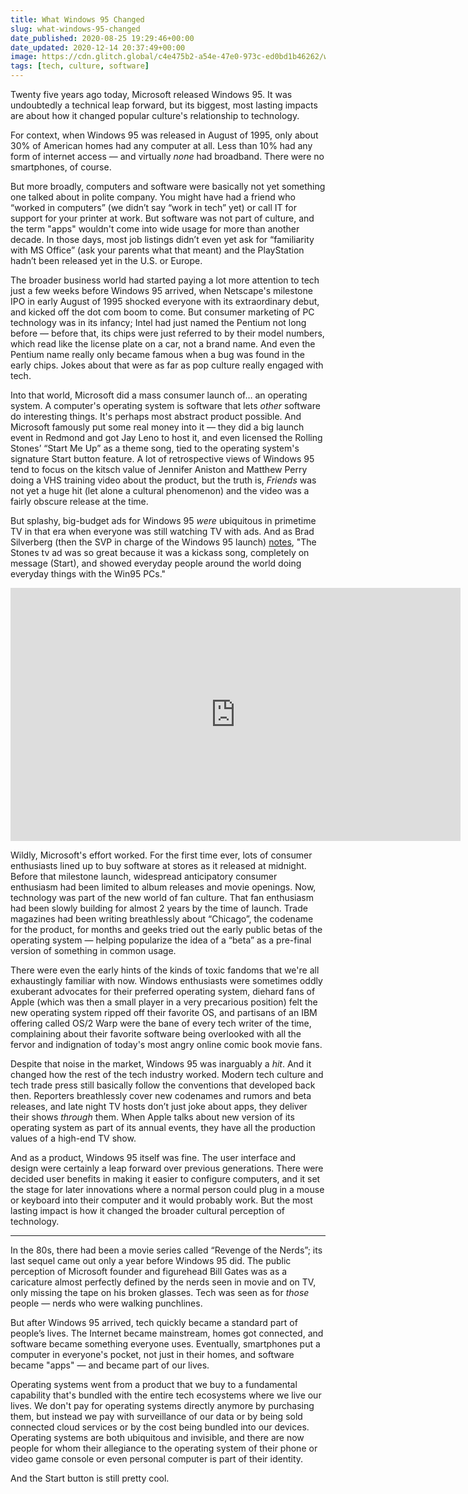 ```yaml
---
title: What Windows 95 Changed
slug: what-windows-95-changed
date_published: 2020-08-25 19:29:46+00:00
date_updated: 2020-12-14 20:37:49+00:00
image: https://cdn.glitch.global/c4e475b2-a54e-47e0-973c-ed0bd1b46262/windows-95-future.jpeg?v=1669582109489
tags: [tech, culture, software]
---
```

Twenty five years ago today, Microsoft released Windows 95. It was undoubtedly a technical leap forward, but its biggest, most lasting impacts are about how it changed popular culture's relationship to technology.

For context, when Windows 95 was released in August of 1995, only about 30% of American homes had any computer at all. Less than 10% had any form of internet access — and virtually *none* had broadband. There were no smartphones, of course.

But more broadly, computers and software were basically not yet something one talked about in polite company. You might have had a friend who “worked in computers” (we didn’t say “work in tech” yet) or call IT for support for your printer at work. But software was not part of culture, and the term "apps" wouldn't come into wide usage for more than another decade. In those days, most job listings didn’t even yet ask for “familiarity with MS Office” (ask your parents what that meant) and the PlayStation hadn’t been released yet in the U.S. or Europe.

The broader business world had started paying a lot more attention to tech just a few weeks before Windows 95 arrived, when Netscape's milestone IPO in early August of 1995 shocked everyone with its extraordinary debut, and kicked off the dot com boom to come. But consumer marketing of PC technology was in its infancy; Intel had just named the Pentium not long before — before that, its chips were just referred to by their model numbers, which read like the license plate on a car, not a brand name. And even the Pentium name really only became famous when a bug was found in the early chips. Jokes about that were as far as pop culture really engaged with tech. 

Into that world, Microsoft did a mass consumer launch of… an operating system. A computer's operating system is software that lets *other* software do interesting things. It's perhaps most abstract product possible. And Microsoft famously put some real money into it — they did a big launch event in Redmond and got Jay Leno to host it, and even licensed the Rolling Stones’ “Start Me Up” as a theme song, tied to the operating system's signature Start button feature. A lot of retrospective views of Windows 95 tend to focus on the kitsch value of Jennifer Aniston and Matthew Perry doing a VHS training video about the product, but the truth is, *Friends* was not yet a huge hit (let alone a cultural phenomenon) and the video was a fairly obscure release at the time.

But splashy, big-budget ads for Windows 95 *were* ubiquitous in primetime TV in that era when everyone was still watching TV with ads. And as Brad Silverberg (then the SVP in charge of the Windows 95 launch) [notes](https://twitter.com/bradsilverberg/status/1298086999174205440), "The Stones tv ad was so great because it was a kickass song, completely on message (Start), and showed everyday people around the world doing everyday things with the Win95 PCs."

<iframe width="720" height="405" src="https://www.youtube.com/embed/BNzWyQPIpVg" title="" frameborder="0" allow="accelerometer; autoplay; clipboard-write; encrypted-media; gyroscope; picture-in-picture" allowfullscreen></iframe>

Wildly, Microsoft's effort worked. For the first time ever, lots of consumer enthusiasts lined up to buy software at stores as it released at midnight. Before that milestone launch, widespread anticipatory consumer enthusiasm had been limited to album releases and movie openings. Now, technology was part of the new world of fan culture. That fan enthusiasm had been slowly building for almost 2 years by the time of launch. Trade magazines had been writing breathlessly about “Chicago”, the codename for the product, for months and geeks tried out the early public betas of the operating system — helping popularize the idea of a “beta” as a pre-final version of something in common usage.

There were even the early hints of the kinds of toxic fandoms that we're all exhaustingly familiar with now. Windows enthusiasts were sometimes oddly exuberant advocates for their preferred operating system, diehard fans of Apple (which was then a small player in a very precarious position) felt the new operating system ripped off their favorite OS, and partisans of an IBM offering called OS/2 Warp were the bane of every tech writer of the time, complaining about their favorite software being overlooked with all the fervor and indignation of today's most angry online comic book movie fans.

Despite that noise in the market, Windows 95 was inarguably a *hit*. And it changed how the rest of the tech industry worked. Modern tech culture and tech trade press still basically follow the conventions that developed back then. Reporters breathlessly cover new codenames and rumors and beta releases, and late night TV hosts don’t just joke about apps, they deliver their shows *through* them. When Apple talks about new version of its operating system as part of its annual events, they have all the production values of a high-end TV show.

And as a product, Windows 95 itself was fine. The user interface and design were certainly a leap forward over previous generations. There were decided user benefits in making it easier to configure computers, and it set the stage for later innovations where a normal person could plug in a mouse or keyboard into their computer and it would probably work. But the most lasting impact is how it changed the broader cultural perception of technology.

---

In the 80s, there had been a movie series called “Revenge of the Nerds”; its last sequel came out only a year before Windows 95 did. The public perception of Microsoft founder and figurehead Bill Gates was as a caricature almost perfectly defined by the nerds seen in movie and on TV, only missing the tape on his broken glasses. Tech was seen as for *those* people — nerds who were walking punchlines.

But after Windows 95 arrived, tech quickly became a standard part of people’s lives. The Internet became mainstream, homes got connected, and software became something everyone uses. Eventually, smartphones put a computer in everyone's pocket, not just in their homes, and software became "apps" — and became part of our lives.

Operating systems went from a product that we buy to a fundamental capability that's bundled with the entire tech ecosystems where we live our lives. We don't pay for operating systems directly anymore by purchasing them, but instead we pay with surveillance of our data or by being sold connected cloud services or by the cost being bundled into our devices. Operating systems are both ubiquitous and invisible, and there are now people for whom their allegiance to the operating system of their phone or video game console or even personal computer is part of their identity.

And the Start button is still pretty cool.
